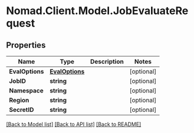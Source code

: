 # Nomad.Client.Model.JobEvaluateRequest

## Properties

Name | Type | Description | Notes
------------ | ------------- | ------------- | -------------
**EvalOptions** | [**EvalOptions**](EvalOptions.md) |  | [optional] 
**JobID** | **string** |  | [optional] 
**Namespace** | **string** |  | [optional] 
**Region** | **string** |  | [optional] 
**SecretID** | **string** |  | [optional] 

[[Back to Model list]](../README.md#documentation-for-models) [[Back to API list]](../README.md#documentation-for-api-endpoints) [[Back to README]](../README.md)

